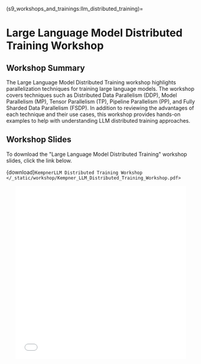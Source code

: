 (s9_workshops_and_trainings:llm_distributed_training)=
# Large Language Model Distributed Training Workshop


## Workshop Summary

The Large Language Model Distributed Training workshop highlights parallelization techniques for training large language models.  The workshop covers techniques such as Distributed Data Parallelism (DDP), Model Parallelism (MP), Tensor Parallelism (TP), Pipeline Parallelism (PP), and Fully Sharded Data Parallelism (FSDP). In addition to reviewing the advantages of each technique and their use cases, this workshop provides hands-on examples to help with understanding LLM distributed training approaches.

## Workshop Slides 

To download the "Large Language Model Distributed Training" workshop slides, click the link below.

{download}`KempnerLLM Distributed Training Workshop </_static/workshop/Kempner_LLM_Distributed_Training_Workshop.pdf>`

<div style="text-align: center;">
 <iframe src="/_static/workshop/Kempner_LLM_Distributed_Training_Workshop.pdf" width="90%" height="460px" style="border: none;"></iframe>
</div>